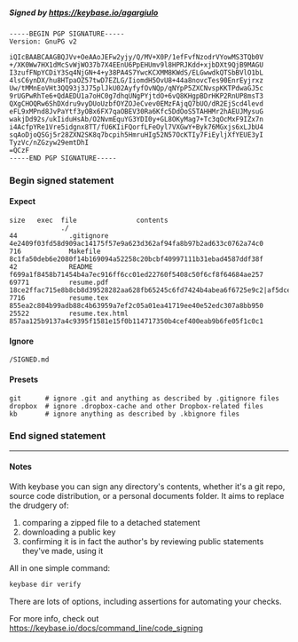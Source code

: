##### Signed by https://keybase.io/agargiulo
```
-----BEGIN PGP SIGNATURE-----
Version: GnuPG v2

iQIcBAABCAAGBQJVv+OeAAoJEFw2yjy/Q/MV+X0P/1efFvfNzodrVYowMS3TQb0V
+/XK0Ww7HX1dMcSvWjWO37b7X4EEnU6PpEHUmv9l8HPRJKdd+xjbDXt9QjB9MAGU
I3zufFNpYCDiY3Sq4NjGN+4+y38PA4S7YwcKCXMM8KWdS/ELGwwdkQTSbBVlO1bL
4lsC6ynDX/hu8HTpaOZ57twD7EZLG/IiomdH5OvU8+44a8novcTes90EnrEyjrxz
Uw/tMMnEoVHt3QQ93j3J75plJkU02AyfyfOvNQp/qNYpP5ZXCNvspKKTPdwaGJ5c
9rUGPwRhTe6+QdAEDU1a7oHC0g7dhqUNgPYjtdO+6vQ8KHgpBDrHKP2RnUP8msT3
QXgCHOQRw6ShDXdru9vyDUoUzbfOYZOJeCvev0EMzFAjqQ7bUO/dR2EjScd4levd
eFL9xMPnd8JvPaYtf3yOBx6FX7qaOBEV30Ra6Kfc5DdOoS5TAHHMr2hAEUJMysuG
wakjDd92s/ukIiduHsAb/O2NvmEquYG3YDI0y+GL8OKyMag7+Tc3qOcMxF9IZx7n
i4AcfpYRe1Vre5idgnx8TT/fU6KIiFQorfLFeOyl7VXGwY+Byk76MGxjs6xLJbU4
sqAoDjoQSGj5r28ZXN2SK8q7bcpih5HmruHIg52N57OcKTIy7FiEyljXfYEUE3yI
TyzVc/nZGzyw29emtDhI
=QCzF
-----END PGP SIGNATURE-----

```

<!-- END SIGNATURES -->

### Begin signed statement 

#### Expect

```
size   exec  file               contents                                                                                                                         
             ./                                                                                                                                                  
44             .gitignore       4e2409f03fd58d909ac14175f57e9a623d362af94fa8b97b2ad633c0762a74c0                                                                 
716            Makefile         8c1fa50deb6e2080f14b169094a52258c20bcbf40997111b31ebad4587ddf38f                                                                 
42             README           f699a1f8458b71454b4a7ec916ff6cc01ed22760f5408c50f6cf8f64684ae257                                                                 
69771          resume.pdf       18ce2ffac715e8b8cb8d39528282aa628fb65245c6fd7424b4abea6f6725e9c2|af5dce52d506ff422617fa6e2fdb6402563ca6f39495e27bdb2b253181f3acf4
7716           resume.tex       855ea2c804b99adb88c4b63959a7ef2c05a01ea41719ee40e52edc307a8bb950                                                                 
25522          resume.tex.html  857aa125b9137a4c9395f1581e15f0b114717350b4cef400eab9b6fe05f1c0c1                                                                 
```

#### Ignore

```
/SIGNED.md
```

#### Presets

```
git      # ignore .git and anything as described by .gitignore files
dropbox  # ignore .dropbox-cache and other Dropbox-related files    
kb       # ignore anything as described by .kbignore files          
```

<!-- summarize version = 0.0.9 -->

### End signed statement

<hr>

#### Notes

With keybase you can sign any directory's contents, whether it's a git repo,
source code distribution, or a personal documents folder. It aims to replace the drudgery of:

  1. comparing a zipped file to a detached statement
  2. downloading a public key
  3. confirming it is in fact the author's by reviewing public statements they've made, using it

All in one simple command:

```bash
keybase dir verify
```

There are lots of options, including assertions for automating your checks.

For more info, check out https://keybase.io/docs/command_line/code_signing